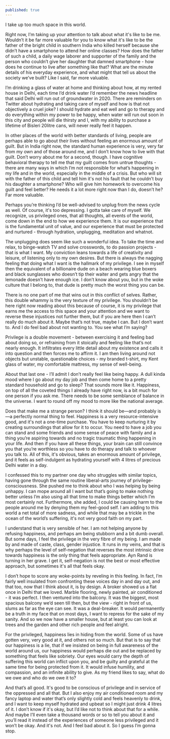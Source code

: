 ```yaml
---
published: true
---
```

I take up too much space in this world.

Right now, I’m taking up your attention to talk about what it's like to be me. Wouldn’t it be far more valuable for you to know what it's like to be the father of the bright child in southern India who killed herself because she didn’t have a smartphone to attend her online classes? How does the father of such a child, a daily wage laborer and supporter of the family and the person who couldn’t give her daughter that damned smartphone - how does he continue to live after something like that? What are the minute details of his everyday experience, and what might that tell us about the society we’ve built? Like I said, far more valuable. 

I’m drinking a glass of water at home and thinking about how, at my rented house in Delhi, each time I’d drink water I’d remember the news headline that said Delhi will run out of groundwater in 2020. There are reminders on Twitter about hydrating and taking care of myself and how is that not objectively a cruel joke? I should hydrate and eat well and go to therapy and do everything within my power to be happy, when water will run out soon in this city and people will die thirsty and I, with my ability to purchase a lifetime of Bisleri 20litre cans, will never really feel it happen. 

In other places of the world with better standards of living, people are perhaps able to go about their lives without feeling an enormous amount of guilt. But in India right now, the standard human experience is very, very far from my own and of those around me, and I don’t know how to live with that guilt. Don’t worry about me for a second, though. I have cognitive behavioral therapy to tell me that my guilt comes from untrue thoughts - there are many ways in which I’m not responsible for what’s happening in my life and in the world, especially in the middle of a crisis. But who will sit with the father of this child and tell him it's not his fault that he couldn’t buy his daughter a smartphone? Who will give him homework to overcome his guilt and feel better? He needs it a lot more right now than I do, doesn’t he? Far more valuable. 

Perhaps you’re thinking I’d be well-advised to unplug from the news cycle as well. Of course, it's too depressing. I gotta take care of myself. We recognize, us privileged ones, that all thoughts, all events of the world, come down in the end to how we experience them. It is our experience that is the fundamental unit of value, and our experience that must be protected and nurtured - through hydration, unplugging, meditation and whatnot. 

The unplugging does seem like such a wonderful idea. To take the time and relax, to binge-watch TV and solve crosswords, to do passion projects - that is what I want. My conviction leans towards a life of creativity and leisure, of listening only to my own desires. But there is always the nagging feeling that doing what I want is the hallmark of my privilege. I see in myself then the equivalent of a billionaire dude on a beach wearing blue boxers and black sunglasses who doesn’t tip their waiter and gets angry that the lemonade doesn’t have enough ice. I don’t know about you, but in the woke culture that I belong to, that dude is pretty much the worst thing you can be. 

There is no one part of me that wins out in this conflict of selves. Rather, this double whammy is the very texture of my privilege. You shouldn’t be here right now reading about this because of course, it is my privilege that earns me the access to this space and your attention and we want to reverse these injustices not further them, but if you are here then I can’t really do much about it. Maybe that’s not true, maybe I can. But I don’t want to. And I do feel bad about not wanting to. You see what I’m saying?

Privilege is a double movement - between exercising it and feeling bad about doing so, or refraining from it stoically and feeling like that’s not nearly enough. It infiltrates every little detail about my existence and calls it into question and then forces me to affirm it. I am then living around not objects but unstable, questionable choices - my branded t-shirt, my Kent glass of water, my comfortable mattress, my sense of well-being. 

About that last one - I’ll admit I don’t really feel like being happy. A dull kinda mood where I go about my day job and then come home to a pretty standard household and go to sleep? That sounds more like it. Happiness, on top of all the coveted things I already have right now, is a bit much for one person if you ask me. There needs to be some semblance of balance in the universe.  I want to round off my mood to more like the national average.

Does that make me a strange person? I think it should be—and probably is—a perfectly normal thing to feel. Happiness is a very resource-intensive good, and it's not a one-time purchase. You have to keep nurturing it by creating surroundings that allow for it to occur. You need to have a job you can stand and some friends and some sense of peace with family and a thing you’re aspiring towards and no tragic traumatic thing happening in your life. And then if you have all these things, your brain can still convince you that you’re worthless so you have to do therapy and talk to whoever you talk to. All of this, it's obvious, takes an enormous amount of privilege, and it feels as self-indulgent as hydrating yourself with 4 litres of precious Delhi water in a day. 

I confessed this to my partner one day who struggles with similar topics, having gone through the same routine liberal-arts journey of privilege-consciousness. She pushed me to think about who I was helping by being unhappy. I can mope around all I want but that’s going to make nothing better unless I’m also using all that time to make things better which I’m most certainly not. Furthermore, she added, I could be causing harm to the people around me by denying them my feel-good self. I am adding to this world a net total of more sadness, and while that may be a trickle in the ocean of the world’s suffering, it's not very good faith on my part. 

I understand that is very sensible of her. I am not helping anyone by refusing happiness, and perhaps am being stubborn and a bit dumb overall. But some days, I feel the privilege in the very fibre of my being. I am made by and made of caste, class, gender injustice. It runs in my veins, and that is why perhaps the level of self-negation that reverses the most intrinsic drive towards happiness is the only thing that feels appropriate. Ayn Rand is turning in her grave. I get it, self-negation is not the best or most effective approach, but sometimes it's all that feels okay.

I don’t hope to score any woke-points by reveling in this feeling. In fact, I’m fairly well insulated from confronting these voices day in and day out, and that too, now that I think about it, is by design. A broker showed us a flat once in Delhi that we loved. Marble flooring, newly painted, air conditioned - it was perfect. I then ventured into the balcony. It was the biggest, most spacious balcony we’d seen till then, but the view - right in front of us, slums as far as the eye can see. It was a deal-breaker. It would permanently be a truth in my face that on most days, I want to repress for the sake of my sanity. And so we now have a smaller house, but at least you can look at trees and the garden and other rich people and feel alright. 

For the privileged, happiness lies in hiding from the world. Some of us have gotten very, very good at it, and others not so much. But that is to say that our happiness is a lie, that if we insisted on being in full awareness of the world around us, our happiness would perhaps die out and be replaced by something that feels like sobriety. Our eyes would carry the depth of suffering this world can inflict upon you, and be guilty and grateful at the same time for being protected from it. It would infuse humility, and compassion, and an infinite ability to give. As my friend likes to say, what do we owe and who do we owe it to?

And that’s all good. It's good to be conscious of privilege and in service of the oppressed and all that. But I also enjoy my air conditioned room and my fancy laptop and water that’s only slightly cold and feels heavenly to drink, and I want to keep myself hydrated and upbeat so I might just drink 4 litres of it. I don’t know if it's okay, but I’d like not to think about that for a while. And maybe I’ll even take a thousand words or so to tell you about it and you’ll read it instead of the experiences of someone less privileged and it won’t be okay. And it's not. And I feel bad about it. So I guess I’m gonna stop.
